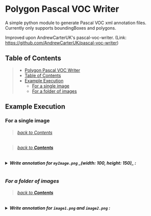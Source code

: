 # Polygon Pascal VOC Writer

A simple python module to generate Pascal VOC xml annotation files. Currently only supports boundingBoxes and polygons.

Improved upon AndrewCarterUK's pascal-voc-writer. (Link: <https://github.com/AndrewCarterUK/pascal-voc-writer>)

## Table of Contents

>- [Polygon Pascal VOC Writer](#Polygon-Pascal-VOC-Writer)
>- [Table of Contents](#Table-of-Contents)
>- [Example Execution](#Example-Execution)
>   - [For a single image](#For-a-single-image)
>   - [For a folder of images](#For-a-folder-of-images)

## Example Execution

### For a single image
> ###### [back to _Contents_](https://github.com/EvitanRelta/git_tutorial#Table-of-Contents)

<blockquote><h6><a href="#Table-of-Contents">back to <strong><em>Contents<em><strong></a></h6></blockquote>


<details>
  <summary>Write annotation for <code>myImage.png</code> _(width: 100, height: 150)_ :</summary>
  
  ```python
images_dir = r"dir\images\"
annotations_dir = r"dir\annotations\"
image_name = "myImage.png"
writer = VocWriter(images_dir, annotations_dir, image_name)

box_name = "myLabelBox"
xmin, ymin, xmax, ymax = 1, 2, 3, 4
writer.addBndBox(box_name, xmin, ymin, xmax, ymax)

polygon_name = "myPolygon"
vertices = [
    [1, 2],
    [3, 4],
    [5, 6]
]
writer.addPolygon("myPolygon", vertices)

writer.save()
```

<br>

Output file, `dir\annotation\myImage.xml` :

```xml
<annotation>
    <folder>images</folder>    
    <filename>myImage.png</filename>
    <path>dir\images\myImage.png</path>
    <source>
        <database>Unknown</database>
    </source>
    <size>
        <width>100</width>
        <height>150</height>
        <depth>3</depth>
    </size>
    <segmented>0</segmented>
    <object>
        <name>myLabelBox</name>
        <pose>Unspecified</pose>
        <truncated>0</truncated>
        <difficult>0</difficult>
        <bndbox>
            <xmin>1</xmin>
            <ymin>2</ymin>
            <xmax>3</xmax>
            <ymax>4</ymax>
        </bndbox>
    </object>
    <object>
        <name>myPolygon</name>
        <pose>Unspecified</pose>
        <truncated>0</truncated>
        <difficult>0</difficult>
        <polygon>
            <x1>1</x1>
            <y1>2</y1>
            <x2>3</x2>
            <y2>4</y2>
            <x3>5</x3>
            <y3>6</y3>
        </polygon>
        <bndbox>
            <xmin>1</xmin>
            <ymin>2</ymin>
            <xmax>5</xmax>
            <ymax>6</ymax>
        </bndbox>
    </object>
</annotation>
```
  
</details>

<br>

### For a folder of images
> ###### [back to **_Contents_**](https://github.com/EvitanRelta/git_tutorial#Table-of-Contents)

<details>
  <summary>Write annotation for <code>image1.png</code> and <code>image2.png</code> :</summary>

```python
images_dir = r"dir\images\"
annotations_dir = r"dir\annotations\"
writer = VocWriter(images_dir, annotations_dir, "")

list_of_annotations = [
    {"image_name" : "image1.png",
     "polygon" : [[1, 2], [3, 4], [5, 6]]},
    {"image_name" : "image2.png",
     "polygon" : [[7, 8], [9, 10], [11, 12]]}
]
for annotation in list_of_annotations:
    writer.nextImage(annotation["image_name"])
    writer.addPolygon("polygon_name", annotation["polygon"])
    writer.save()
```

<br>

Resulting directories: 
```
dir
├── images
|   ├── image1.png
|   └── image2.png
└── annotations
    ├── image1.xml
    ├── image2.xml
```

</details>
